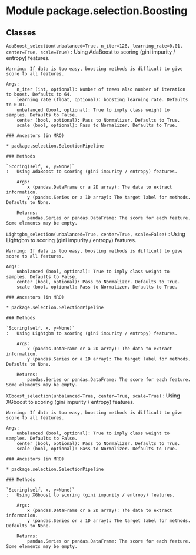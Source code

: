 Module package.selection.Boosting
=================================

Classes
-------

`AdaBoost_selection(unbalanced=True, n_iter=128, learning_rate=0.01, center=True, scale=True)`
:   Using AdaBoost to scoring (gini impurity / entropy) features.
    
    Warning: If data is too easy, boosting methods is difficult to give score to all features.
    
    Args:
        n_iter (int, optional): Number of trees also number of iteration to boost. Defaults to 64.
        learning_rate (float, optional): boosting learning rate. Defaults to 0.01.
        unbalanced (bool, optional): True to imply class weight to samples. Defaults to False.
        center (bool, optional): Pass to Normalizer. Defaults to True.
        scale (bool, optional): Pass to Normalizer. Defaults to True.

    ### Ancestors (in MRO)

    * package.selection.SelectionPipeline

    ### Methods

    `Scoring(self, x, y=None)`
    :   Using AdaBoost to scoring (gini impurity / entropy) features.
        
        Args:
            x (pandas.DataFrame or a 2D array): The data to extract information.
            y (pandas.Series or a 1D array): The target label for methods. Defaults to None.
        
        Returns:
            pandas.Series or pandas.DataFrame: The score for each feature. Some elements may be empty.

`Lightgbm_selection(unbalanced=True, center=True, scale=False)`
:   Using Lightgbm to scoring (gini impurity / entropy) features. 
    
    Warning: If data is too easy, boosting methods is difficult to give score to all features.
    
    Args:
        unbalanced (bool, optional): True to imply class weight to samples. Defaults to False.
        center (bool, optional): Pass to Normalizer. Defaults to True.
        scale (bool, optional): Pass to Normalizer. Defaults to True.

    ### Ancestors (in MRO)

    * package.selection.SelectionPipeline

    ### Methods

    `Scoring(self, x, y=None)`
    :   Using Lightgbm to scoring (gini impurity / entropy) features.
        
        Args:
            x (pandas.DataFrame or a 2D array): The data to extract information.
            y (pandas.Series or a 1D array): The target label for methods. Defaults to None.
        
        Returns:
            pandas.Series or pandas.DataFrame: The score for each feature. Some elements may be empty.

`XGboost_selection(unbalanced=True, center=True, scale=True)`
:   Using XGboost to scoring (gini impurity / entropy) features.
    
    Warning: If data is too easy, boosting methods is difficult to give score to all features.
    
    Args:
        unbalanced (bool, optional): True to imply class weight to samples. Defaults to False.
        center (bool, optional): Pass to Normalizer. Defaults to True.
        scale (bool, optional): Pass to Normalizer. Defaults to True.

    ### Ancestors (in MRO)

    * package.selection.SelectionPipeline

    ### Methods

    `Scoring(self, x, y=None)`
    :   Using XGboost to scoring (gini impurity / entropy) features.
        
        Args:
            x (pandas.DataFrame or a 2D array): The data to extract information.
            y (pandas.Series or a 1D array): The target label for methods. Defaults to None.
        
        Returns:
            pandas.Series or pandas.DataFrame: The score for each feature. Some elements may be empty.